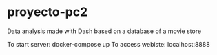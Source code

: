 # proyecto-pc2
Data analysis made with Dash based on a database of a movie store

To start server: docker-compose up
To access webiste: localhost:8888
